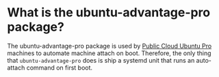 # What is the ubuntu-advantage-pro package?

The ubuntu-advantage-pro package is used by [Public Cloud Ubuntu Pro](what_are_ubuntu_pro_cloud_instances.md) machines to automate machine attach on boot.
Therefore, the only thing that `ubuntu-advantage-pro` does is ship a systemd unit that runs an auto-attach command on first boot.
